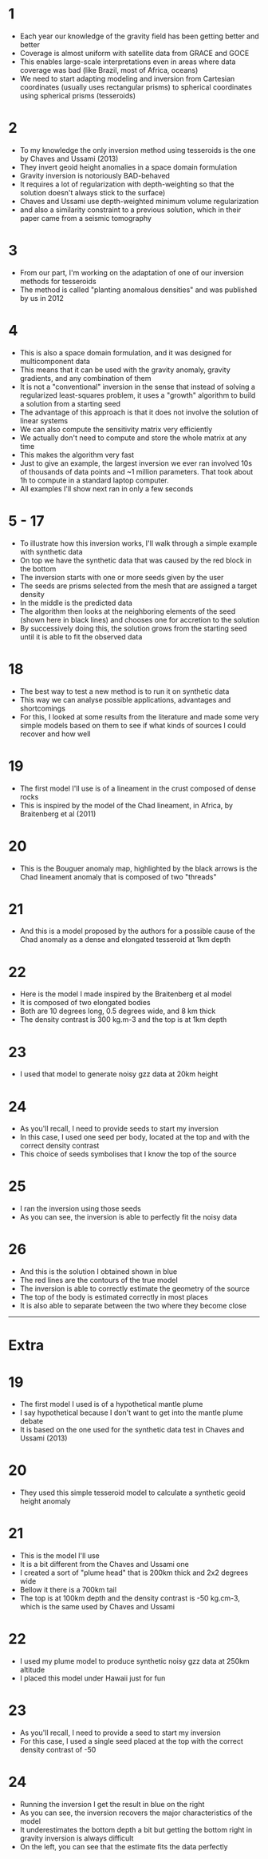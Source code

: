 # 1

* Each year our knowledge of the gravity field has been getting better and better
* Coverage is almost uniform with satellite data from GRACE and GOCE
* This enables large-scale interpretations even in areas where data coverage
  was bad (like Brazil, most of Africa, oceans)
* We need to start adapting modeling and inversion from Cartesian coordinates
  (usually uses rectangular prisms) to spherical coordinates using spherical
  prisms (tesseroids)

# 2

* To my knowledge the only inversion method using tesseroids is the one by
  Chaves and Ussami (2013)
* They invert geoid height anomalies in a space domain formulation
* Gravity inversion is notoriously BAD-behaved
* It requires a lot of regularization with depth-weighting so that the
  solution doesn't always stick to the surface)
* Chaves and Ussami use depth-weighted minimum volume regularization
* and also a similarity constraint to a previous solution, which in their
  paper came from a seismic tomography

# 3

* From our part, I'm working on the adaptation of one of our inversion methods
  for tesseroids
* The method is called "planting anomalous densities" and was published by us
  in 2012

# 4

* This is also a space domain formulation, and it was designed for
  multicomponent data
* This means that it can be used with the gravity anomaly, gravity gradients,
  and any combination of them
* It is not a "conventional" inversion in the sense that instead of solving a
  regularized least-squares problem, it uses a "growth" algorithm to build a
  solution from a starting seed
* The advantage of this approach is that it does not involve the solution of
  linear systems
* We can also compute the sensitivity matrix very efficiently
* We actually don't need to compute and store the whole matrix at any time
* This makes the algorithm very fast
* Just to give an example, the largest inversion we ever ran involved 10s of
  thousands of data points and ~1 million parameters. That took about 1h to
  compute in a standard laptop computer.
* All examples I'll show next ran in only a few seconds

# 5 - 17

* To illustrate how this inversion works, I'll walk through a simple example
  with synthetic data
* On top we have the synthetic data that was caused by the red block in the
  bottom
* The inversion starts with one or more seeds given by the user
* The seeds are prisms selected from the mesh that are assigned a target density
* In the middle is the predicted data
* The algorithm then looks at the neighboring elements of the seed (shown here
  in black lines) and chooses one for accretion to the solution
* By successively doing this, the solution grows from the starting seed until
  it is able to fit the observed data

# 18

* The best way to test a new method is to run it on synthetic data
* This way we can analyse possible applications, advantages and shortcomings
* For this, I looked at some results from the literature and made some very
  simple models based on them to see if what kinds of sources I could recover
  and how well

# 19

* The first model I'll use is of a lineament in the crust composed of dense
  rocks
* This is inspired by the model of the Chad lineament, in Africa, by
  Braitenberg et al (2011)

# 20

* This is the Bouguer anomaly map, highlighted by the black arrows is the Chad
  lineament anomaly that is composed of two "threads"

# 21

* And this is a model proposed by the authors for a possible cause of the Chad
  anomaly as a dense and elongated tesseroid at 1km depth

# 22

* Here is the model I made inspired by the Braitenberg et al model
* It is composed of two elongated bodies
* Both are 10 degrees long, 0.5 degrees wide, and 8 km thick
* The density contrast is 300 kg.m-3 and the top is at 1km depth

# 23

* I used that model to generate noisy gzz data at 20km height

# 24

* As you'll recall, I need to provide seeds to start my inversion
* In this case, I used one seed per body, located at the top and with the
  correct density contrast
* This choice of seeds symbolises that I know the top of the source

# 25

* I ran the inversion using those seeds
* As you can see, the inversion is able to perfectly fit the noisy data

# 26

* And this is the solution I obtained shown in blue
* The red lines are the contours of the true model
* The inversion is able to correctly estimate the geometry of the source
* The top of the body is estimated correctly in most places
* It is also able to separate between the two where they become close


-------------------------------------------------------------------------------

# Extra

# 19

* The first model I used is of a hypothetical mantle plume
* I say hypothetical because I don't want to get into the mantle plume debate
* It is based on the one used for the synthetic data test in Chaves
  and Ussami (2013)

# 20

* They used this simple tesseroid model to  calculate a synthetic geoid height
  anomaly

# 21

* This is the model I'll use
* It is a bit different from the Chaves and Ussami one
* I created a sort of "plume head" that is 200km thick and 2x2 degrees wide
* Bellow it there is a 700km tail
* The top is at 100km depth and the density contrast is -50 kg.cm-3, which is
  the same used by Chaves and Ussami

# 22

* I used my plume model to produce synthetic noisy gzz data at 250km altitude
* I placed this model under Hawaii just for fun

# 23

* As you'll recall, I need to provide a seed to start my inversion
* For this case, I used a single seed placed at the top with the correct
  density contrast of -50

# 24

* Running the inversion I get the result in blue on the right
* As you can see, the inversion recovers the major characteristics of the model
* It underestimates the bottom depth a bit but getting the bottom right in
  gravity inversion is always difficult
* On the left, you can see that the estimate fits the data perfectly


